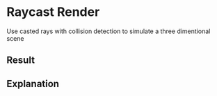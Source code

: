 # Raycast Render

Use casted rays with collision detection to simulate a three dimentional scene

## Result

## Explanation